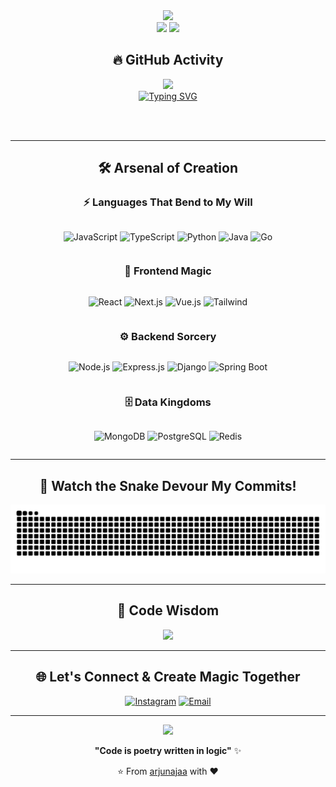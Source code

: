 <!-- Animated Header -->
<div align="center">
  <img src="https://capsule-render.vercel.app/api?type=waving&color=gradient&customColorList=6,11,20&height=180&section=header&text=Arju%20Naja&fontSize=42&fontColor=fff&animation=twinkling&fontAlignY=32"/>
</div>

<!-- Profile Views Counter with custom styling -->
<div align="center">
  <img src="https://komarev.com/ghpvc/?username=arjunajaa&style=for-the-badge&color=blueviolet&label=PROFILE+VIEWS"/>
  <img src="https://img.shields.io/github/followers/arjunajaa?style=for-the-badge&color=blue&labelColor=black"/>
</div>

<!-- GitHub Activity -->
<div align="center">
  
## 🔥 **GitHub Activity**

<img src="https://github-readme-streak-stats.herokuapp.com/?user=arjunajaa&theme=tokyonight&hide_border=true"/>

</div>

<!-- Typing Animation with Multiple Lines -->
<div align="center">
  <a href="https://git.io/typing-svg">
    <img src="https://readme-typing-svg.demolab.com?font=JetBrains+Mono&weight=600&size=28&duration=3000&pause=1000&color=36BCF7&center=true&vCenter=true&multiline=true&repeat=true&random=false&width=600&height=120&lines=%F0%9F%91%A8%E2%80%8D%F0%9F%92%BB+Code+Artisan+%26+Problem+Solver;%F0%9F%9A%80+Turning+Coffee+into+Code;%F0%9F%8C%9F+Building+Digital+Dreams" alt="Typing SVG"/>  </a>
</div>

<br><br>

---

<!-- Tech Stack with Creative Icons -->
<div align="center">
  
## 🛠️ **Arsenal of Creation**

### ⚡ **Languages That Bend to My Will**
<div style="display: flex; flex-wrap: wrap; gap: 10px; justify-content: center;">
  
![JavaScript](https://img.shields.io/badge/JavaScript-F7DF1E?style=for-the-badge&logo=javascript&logoColor=black&labelColor=F7DF1E)
![TypeScript](https://img.shields.io/badge/TypeScript-007ACC?style=for-the-badge&logo=typescript&logoColor=white&labelColor=007ACC)
![Python](https://img.shields.io/badge/Python-3776AB?style=for-the-badge&logo=python&logoColor=white&labelColor=3776AB)
![Java](https://img.shields.io/badge/Java-ED8B00?style=for-the-badge&logo=openjdk&logoColor=white&labelColor=ED8B00)
![Go](https://img.shields.io/badge/Go-00ADD8?style=for-the-badge&logo=go&logoColor=white&labelColor=00ADD8)

</div>

### 🎨 **Frontend Magic**
<div style="display: flex; flex-wrap: wrap; gap: 10px; justify-content: center;">
  
![React](https://img.shields.io/badge/React-20232A?style=for-the-badge&logo=react&logoColor=61DAFB&labelColor=20232A)
![Next.js](https://img.shields.io/badge/Next.js-000000?style=for-the-badge&logo=nextdotjs&logoColor=white&labelColor=000000)
![Vue.js](https://img.shields.io/badge/Vue.js-35495E?style=for-the-badge&logo=vuedotjs&logoColor=4FC08D&labelColor=35495E)
![Tailwind](https://img.shields.io/badge/Tailwind_CSS-38B2AC?style=for-the-badge&logo=tailwind-css&logoColor=white&labelColor=38B2AC)

</div>

### ⚙️ **Backend Sorcery**
<div style="display: flex; flex-wrap: wrap; gap: 10px; justify-content: center;">
  
![Node.js](https://img.shields.io/badge/Node.js-43853D?style=for-the-badge&logo=node.js&logoColor=white&labelColor=43853D)
![Express.js](https://img.shields.io/badge/Express.js-404D59?style=for-the-badge&logo=express&logoColor=white&labelColor=404D59)
![Django](https://img.shields.io/badge/Django-092E20?style=for-the-badge&logo=django&logoColor=white&labelColor=092E20)
![Spring Boot](https://img.shields.io/badge/Spring_Boot-F2F4F9?style=for-the-badge&logo=spring-boot&labelColor=F2F4F9)

</div>

### 🗄️ **Data Kingdoms**
<div style="display: flex; flex-wrap: wrap; gap: 10px; justify-content: center;">
  
![MongoDB](https://img.shields.io/badge/MongoDB-4EA94B?style=for-the-badge&logo=mongodb&logoColor=white&labelColor=4EA94B)
![PostgreSQL](https://img.shields.io/badge/PostgreSQL-316192?style=for-the-badge&logo=postgresql&logoColor=white&labelColor=316192)
![Redis](https://img.shields.io/badge/Redis-DD0031?style=for-the-badge&logo=redis&logoColor=white&labelColor=DD0031)

</div>

</div>

---

<!-- Snake Animation -->
<div align="center">
  
## 🐍 **Watch the Snake Devour My Commits!**

<picture>
  <source media="(prefers-color-scheme: dark)" srcset="https://raw.githubusercontent.com/arjunajaa/arjunajaa/output/github-contribution-grid-snake-dark.svg">
  <source media="(prefers-color-scheme: light)" srcset="https://raw.githubusercontent.com/arjunajaa/arjunajaa/output/github-contribution-grid-snake.svg">
  <img alt="github contribution grid snake animation" src="https://raw.githubusercontent.com/arjunajaa/arjunajaa/output/github-contribution-grid-snake.svg">
</picture>


---


<!-- Random Dev Quote -->
<div align="center">
   

## 💭 **Code Wisdom**

<img src="https://quotes-github-readme.vercel.app/api?type=horizontal&theme=radical&quote=Code%20is%20like%20humor.%20When%20you%20have%20to%20explain%20it,%20it's%20bad.&author=Cory%20House"/>

</div>

---

<!-- Connect Section -->
<div align="center">
  
## 🌐 **Let's Connect & Create Magic Together**

[![Instagram](https://img.shields.io/badge/Instagram-E4405F?style=for-the-badge&logo=instagram&logoColor=white)](https://instagram.com/arjunaja_)
[![Email](https://img.shields.io/badge/Gmail-D14836?style=for-the-badge&logo=gmail&logoColor=white)](mailto:aarjunaja@gmail.com)

</div>

---

<!-- Footer -->
<div align="center">
  <img src="https://capsule-render.vercel.app/api?type=waving&color=gradient&customColorList=6,11,20&height=120&section=footer&animation=twinkling"/>
  
  **"Code is poetry written in logic"** ✨
  
  ⭐️ From [arjunajaa](https://github.com/arjunajaa) with ❤️
  
</div>
